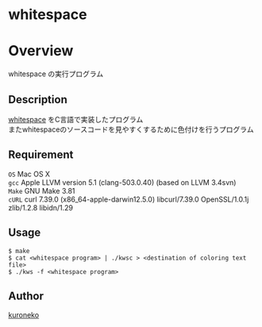 whitespace
====

# Overview

whitespace の実行プログラム

## Description

[whitespace](http://compsoc.dur.ac.uk/whitespace/) をC言語で実装したプログラム  
またwhitespaceのソースコードを見やすくするために色付けを行うプログラム

## Requirement

`OS` Mac OS X  
`gcc` Apple LLVM version 5.1 (clang-503.0.40) (based on LLVM 3.4svn)  
`Make` GNU Make 3.81  
`cURL` curl 7.39.0 (x86_64-apple-darwin12.5.0) libcurl/7.39.0 OpenSSL/1.0.1j zlib/1.2.8 libidn/1.29

## Usage

	$ make
	$ cat <whitespace program> | ./kwsc > <destination of coloring text file>
	$ ./kws -f <whitespace program>

## Author

[kuroneko](https://github.com/amu-kuroneko)
